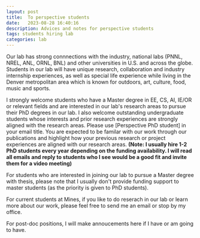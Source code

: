 ```yaml
---
layout: post
title:  To perspective students
date:   2023-08-28 16:40:16
description: Advices and notes for perspective students
tags: students hiring lab
categories: lab
---
```


Our lab has strong connnections with the industry, national labs (PNNL, NREL, ANL, ORNL, BNL) and other universities in U.S. and across the globe. Students in our lab will have unique research, collaboration and industry internship experiences, as well as special life experience while living in the Denver metropolitan area which is known for outdoors, art, culture, food, music and sports. 

I strongly welcome students who have a Master degree in EE, CS, AI, IE/OR or relevant fields and are interested in our lab's research areas to pursue their PhD degrees in our lab.  I also welcome outstanding undergraduate students whose interests and prior research experiences are strongly aligned with the research areas. Please use [Perspective PhD student] in your email title. You are expected to be familar with our work through our publications and highlight how your previous research or project experiences are aligned with our research areas. **(Note: I usually hire 1-2 PhD students every year depending on the funding availability. I will read all emails and reply to students who I see would be a good fit and invite them for a video meeting)** 

For students who are interested in joining our lab to pursue a Master degree with thesis, please note that I usually don't provide funding support to master students (as the priority is given to PhD students). 

For current students at Mines, if you like to do reserach in our lab or learn more about our work, please feel free to send me an email or stop by my office. 

For post-doc positions, I will make annoucements here if I have or am going to have.